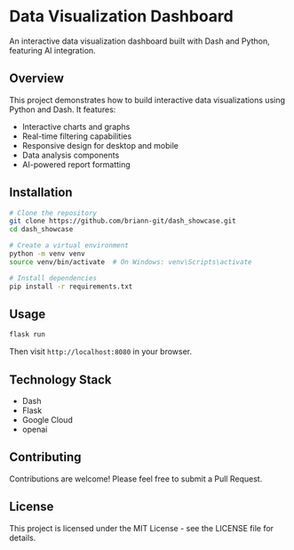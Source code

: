 # Data Visualization Dashboard

An interactive data visualization dashboard built with Dash and Python, featuring AI integration.

## Overview

This project demonstrates how to build interactive data visualizations using Python and Dash. It features:

- Interactive charts and graphs
- Real-time filtering capabilities
- Responsive design for desktop and mobile
- Data analysis components
- AI-powered report formatting

## Installation

```bash
# Clone the repository
git clone https://github.com/briann-git/dash_showcase.git
cd dash_showcase

# Create a virtual environment
python -m venv venv
source venv/bin/activate  # On Windows: venv\Scripts\activate

# Install dependencies
pip install -r requirements.txt
```

## Usage

```bash
flask run
```

Then visit `http://localhost:8080` in your browser.

## Technology Stack

- Dash
- Flask
- Google Cloud
- openai

## Contributing

Contributions are welcome! Please feel free to submit a Pull Request.

## License

This project is licensed under the MIT License - see the LICENSE file for details.